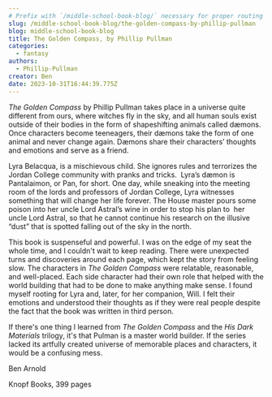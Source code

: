 ```yaml
---
# Prefix with `/middle-school-book-blog/` necessary for proper routing
slug: /middle-school-book-blog/the-golden-compass-by-phillip-pullman
blog: middle-school-book-blog
title: The Golden Compass, by Phillip Pullman
categories:
  - fantasy
authors:
  - Phillip-Pullman
creator: Ben
date: 2023-10-31T16:44:39.775Z
---
```


_The Golden Compass_ by Phillip Pullman takes place in a universe quite different from ours, where witches fly in the sky, and all human souls exist outside of their bodies in the form of shapeshifting animals called dæmons. Once characters become teeneagers, their dæmons take the form of one animal and never change again. Dæmons share their characters’ thoughts and emotions and serve as a friend.

Lyra Belacqua, is a mischievous child. She ignores rules and terrorizes the Jordan College community with pranks and tricks.  Lyra’s dæmon is Pantalaimon, or Pan, for short. One day, while sneaking into the meeting room of the lords and professors of Jordan College, Lyra witnesses something that will change her life forever. The House master pours some poison into her uncle Lord Astral’s wine in order to stop his plan to  her uncle Lord Astral, so that he cannot continue his research on the illusive “dust” that is spotted falling out of the sky in the north.

This book is suspenseful and powerful. I was on the edge of my seat the whole time, and I couldn't wait to keep reading. There were unexpected turns and discoveries around each page, which kept the story from feeling slow. The characters in _The Golden Compass_ were relatable, reasonable, and well-placed. Each side character had their own role that helped with the world building that had to be done to make anything make sense. I found myself rooting for Lyra and, later, for her companion, Will. I felt their emotions and understood their thoughts as if they were real people despite the fact that the book was written in third person.

If there's one thing I learned from _The Golden Compass_ and the _His Dark Materials_ trilogy, it's that Pulman is a master world builder. If the series lacked its artfully created universe of memorable places and characters, it would be a confusing mess.

B﻿en Arnold

K﻿nopf Books, 399 pages
